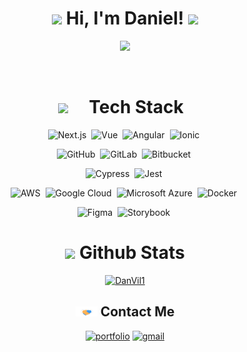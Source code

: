 <h1 align="center">
  <img src="https://media2.giphy.com/media/QssGEmpkyEOhBCb7e1/giphy.gif?cid=ecf05e47a0n3gi1bfqntqmob8g9aid1oyj2wr3ds3mg700bl&rid=giphy.gif" width ="25"> Hi, I'm Daniel! <img src="https://media2.giphy.com/media/QssGEmpkyEOhBCb7e1/giphy.gif?cid=ecf05e47a0n3gi1bfqntqmob8g9aid1oyj2wr3ds3mg700bl&rid=giphy.gif" width ="25">
</h1>

<p align="center">
 <img src="https://readme-typing-svg.herokuapp.com?font=Time+New+Roman&color=F55442&size=25&center=true&vCenter=true&width=600&height=100&lines=Front-End+Developer,;DevOps+Specialist,;UX/UI+Designer">
</p>

<div align="center">
  <h1>
    <img src="https://media0.giphy.com/media/v1.Y2lkPTc5MGI3NjExa2tqZm9zN3V5ajN4M3Q3cGx3djY5amM5bHFpOXVnMmptNjNhbndlZSZlcD12MV9pbnRlcm5hbF9naWZfYnlfaWQmY3Q9Zw/6UL3rqweR5Y2Jcrnqb/giphy.gif" width="35">
    <b>Tech Stack</b>
  </h1>

  ![Next.js](https://img.shields.io/badge/-Next.js-05122A?style=flat&logo=next.js)&nbsp;
  ![Vue](https://img.shields.io/badge/-Vue-05122A?style=flat&logo=vue.js)&nbsp;
  ![Angular](https://img.shields.io/badge/-Angular-05122A?style=flat&logo=angular)&nbsp;
  ![Ionic](https://img.shields.io/badge/-Ionic-05122A?style=flat&logo=ionic)&nbsp;

  ![GitHub](https://img.shields.io/badge/GitHub-%23121011.svg?logo=github&logoColor=white)&nbsp;
  ![GitLab](https://img.shields.io/badge/GitLab-FC6D26?logo=gitlab&logoColor=fff)&nbsp;
  ![Bitbucket](https://img.shields.io/badge/Bitbucket-0052CC?logo=bitbucket&logoColor=fff)&nbsp;

  ![Cypress](https://img.shields.io/badge/Cypress-69D3A7?logo=cypress&logoColor=fff)&nbsp;
  ![Jest](https://img.shields.io/badge/Jest-C21325?logo=jest&logoColor=fff)&nbsp;
  
  ![AWS](https://img.shields.io/badge/AWS-%23FF9900.svg?logo=amazon-web-services&logoColor=white)&nbsp;
  ![Google Cloud](https://img.shields.io/badge/Google%20Cloud-%234285F4.svg?logo=google-cloud&logoColor=white)&nbsp;
  ![Microsoft Azure](https://custom-icon-badges.demolab.com/badge/Microsoft%20Azure-0089D6?logo=msazure&logoColor=white)&nbsp;
  ![Docker](https://img.shields.io/badge/Docker-2496ED?logo=docker&logoColor=fff)&nbsp;

  ![Figma](https://img.shields.io/badge/-Figma-05122A?style=flat&logo=figma)&nbsp;
  ![Storybook](https://img.shields.io/badge/Storybook-FF4785?logo=storybook&logoColor=fff)&nbsp;
</div>

<div align="center">
  <h1>
    <img src="https://media.giphy.com/media/iY8CRBdQXODJSCERIr/giphy.gif" width="35">
    <b>Github Stats</b>
  </h1>
</div>
<div align="center">
  <a href="https://github.com/DanVil1/">
    <img src="https://github-readme-stats.vercel.app/api/top-langs?username=DanVil1&show_icons=true&locale=en&layout=compact&line_height=20&title_color=ffffff&icon_color=F55442&text_color=ffffff&bg_color=161b22f2&hide=python" width="375" alt="DanVil1"/>
  </a>
</div>

<div align="center">

## <img src="https://github.com/0xAbdulKhalid/0xAbdulKhalid/raw/main/assets/mdImages/handshake.gif" width="35"> Contact Me 
[![portfolio](https://img.shields.io/badge/Portfolio-05122A?style=for-the-badge&logo=Google-chrome&logoColor=white)](https://daniel-villalobos.netlify.app/)
[![gmail](https://img.shields.io/badge/Gmail-D14836?style=for-the-badge&logo=Gmail&logoColor=white)](mailto:daniel.e.villalobos.f@gmail.com)

</div>

